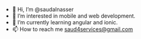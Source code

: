 - 👋 Hi, I’m @saudalnasser
- 👀 I’m interested in mobile and web development.
- 🌱 I’m currently learning angular and ionic.
- 📫 How to reach me saud4services@gmail.com

<!---
SAUDPA/SAUDPA is a ✨ special ✨ repository because its `README.md` (this file) appears on your GitHub profile.
You can click the Preview link to take a look at your changes.
--->
